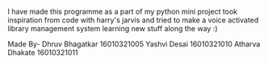 I have made this programme as a part of my python mini project 
took inspiration from code with harry's jarvis and tried to make a voice activated library management system learning new stuff along the way :)

Made By-
Dhruv Bhagatkar 16010321005
Yashvi Desai 16010321010
Atharva Dhakate 16010321011